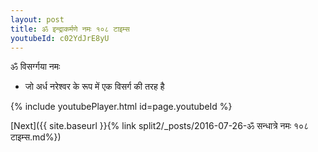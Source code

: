 ```yaml
---
layout: post
title: ॐ इन्द्राकर्मणे नमः १०८ टाइम्स
youtubeId: c02YdJrE8yU
---
```

 
 
 ॐ विसर्ग्गया नमः  
 
 -  जो अर्ध नरेश्वर के रूप में एक विसर्ग की तरह है 
 
  
 
  
 
 
 
 
 
 


{% include youtubePlayer.html id=page.youtubeId %}
 
[Next]({{ site.baseurl }}{% link  split2/_posts/2016-07-26-ॐ सन्धात्रे नमः १०८ टाइम्स.md%})
 
